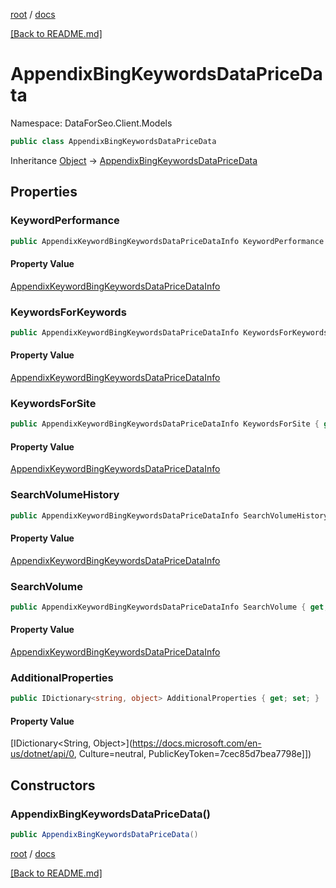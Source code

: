 [root](./../ "root") / [docs](./ "docs")

[[Back to README.md]](./../README.md "[Back to README.md]")

# AppendixBingKeywordsDataPriceData

Namespace: DataForSeo.Client.Models

```csharp
public class AppendixBingKeywordsDataPriceData
```

Inheritance [Object](https://docs.microsoft.com/en-us/dotnet/api/Object) → [AppendixBingKeywordsDataPriceData](./AppendixBingKeywordsDataPriceData.md)

## Properties

### **KeywordPerformance**

```csharp
public AppendixKeywordBingKeywordsDataPriceDataInfo KeywordPerformance { get; set; }
```

#### Property Value

[AppendixKeywordBingKeywordsDataPriceDataInfo](./AppendixKeywordBingKeywordsDataPriceDataInfo.md)<br>

### **KeywordsForKeywords**

```csharp
public AppendixKeywordBingKeywordsDataPriceDataInfo KeywordsForKeywords { get; set; }
```

#### Property Value

[AppendixKeywordBingKeywordsDataPriceDataInfo](./AppendixKeywordBingKeywordsDataPriceDataInfo.md)<br>

### **KeywordsForSite**

```csharp
public AppendixKeywordBingKeywordsDataPriceDataInfo KeywordsForSite { get; set; }
```

#### Property Value

[AppendixKeywordBingKeywordsDataPriceDataInfo](./AppendixKeywordBingKeywordsDataPriceDataInfo.md)<br>

### **SearchVolumeHistory**

```csharp
public AppendixKeywordBingKeywordsDataPriceDataInfo SearchVolumeHistory { get; set; }
```

#### Property Value

[AppendixKeywordBingKeywordsDataPriceDataInfo](./AppendixKeywordBingKeywordsDataPriceDataInfo.md)<br>

### **SearchVolume**

```csharp
public AppendixKeywordBingKeywordsDataPriceDataInfo SearchVolume { get; set; }
```

#### Property Value

[AppendixKeywordBingKeywordsDataPriceDataInfo](./AppendixKeywordBingKeywordsDataPriceDataInfo.md)<br>

### **AdditionalProperties**

```csharp
public IDictionary<string, object> AdditionalProperties { get; set; }
```

#### Property Value

[IDictionary&lt;String, Object&gt;](https://docs.microsoft.com/en-us/dotnet/api/0, Culture=neutral, PublicKeyToken=7cec85d7bea7798e]])<br>

## Constructors

### **AppendixBingKeywordsDataPriceData()**

```csharp
public AppendixBingKeywordsDataPriceData()
```

[root](./../ "root") / [docs](./ "docs")

[[Back to README.md]](./../README.md "[Back to README.md]")